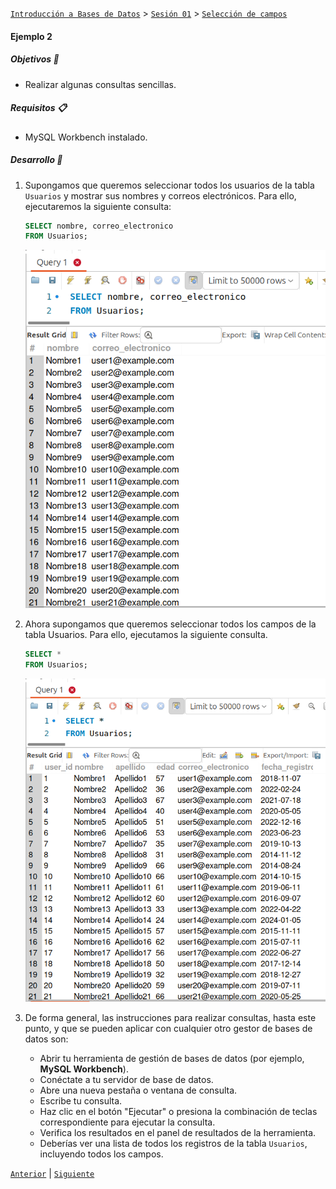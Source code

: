 [`Introducción a Bases de Datos`](../../../README.md) > [`Sesión 01`](../../README.md) > [`Selección de campos`](../README.md)

#### Ejemplo 2

##### Objetivos 🎯

- Realizar algunas consultas sencillas.

##### Requisitos 📋

- MySQL Workbench instalado.

##### Desarrollo 🚀

1. Supongamos que queremos seleccionar todos los usuarios de la tabla `Usuarios` y mostrar sus nombres y correos electrónicos. Para ello, ejecutaremos la siguiente consulta:

   ```sql
   SELECT nombre, correo_electronico
   FROM Usuarios;
   ```
   
   ![img](imagenes/img01.png)

2. Ahora supongamos que queremos seleccionar todos los campos de la tabla Usuarios. Para ello, ejecutamos la siguiente consulta.

   ```sql
   SELECT *
   FROM Usuarios;
   ```
   
   ![img](imagenes/img02.png)

3. De forma general, las instrucciones para realizar consultas, hasta este punto, y que se pueden aplicar con cualquier otro gestor de bases de datos son:

   - Abrir tu herramienta de gestión de bases de datos (por ejemplo, **MySQL Workbench**).
   - Conéctate a tu servidor de base de datos.
   - Abre una nueva pestaña o ventana de consulta.
   - Escribe tu consulta.
   - Haz clic en el botón "Ejecutar" o presiona la combinación de teclas correspondiente para ejecutar la consulta.
   - Verifica los resultados en el panel de resultados de la herramienta.
   - Deberías ver una lista de todos los registros de la tabla `Usuarios`, incluyendo todos los campos.



[`Anterior`](../README.md) | [`Siguiente`](../reto02/README.md)
